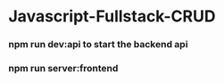 # Javascript-Fullstack-CRUD

### npm run dev:api to start the backend api
### npm run server:frontend 
